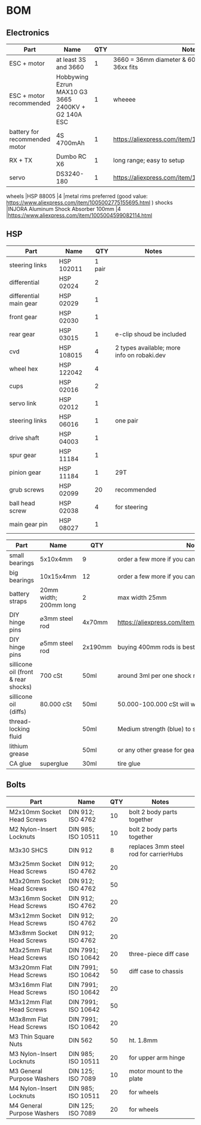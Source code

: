 # BOM

## Electronics

Part | Name | QTY | Notes
--- | --- | --- | ---
ESC + motor | at least 3S and 3660 | 1 | 3660 = 36mm diameter & 60mm length but anything 36xx fits
ESC + motor recommended | Hobbywing Ezrun MAX10 G3 3665 2400KV + G2 140A ESC | 1 | wheeee
battery for recommended motor |4S 4700mAh |1 | https://aliexpress.com/item/1005003343658769.html
RX + TX |Dumbo RC X6 |1 |long range; easy to setup
servo |DS3240-180 |1 |https://aliexpress.com/item/1943129663.html


wheels |HSP 88005 |4 |metal rims preferred (good value: https://www.aliexpress.com/item/1005002775155695.html )
shocks |INJORA Aluminum Shock Absorber 100mm |4 |https://www.aliexpress.com/item/1005004599082114.html

## HSP

Part | Name | QTY | Notes
--- | --- | --- | ---
steering links | HSP 102011 | 1 pair
differential |HSP 02024 |2 |
differential main gear |HSP 02029 |1 |
front gear |HSP 02030 |1 |
rear gear |HSP 03015 |1 |e-clip shoud be included
cvd |HSP 108015 |4 |2 types available; more info on robaki.dev
wheel hex |HSP 122042 |4 |
cups |HSP 02016 |2 |
servo link |HSP 02012 |1 |
steering links |HSP 06016 |1 |one pair
drive shaft |HSP 04003 |1 |
spur gear |HSP 11184 |1 |
pinion gear |HSP 11184 |1 |29T
grub screws |HSP 02099 |20 |recommended
ball head screw |HSP 02038 |4 |for steering
main gear pin |HSP 08027 |1 |


Part | Name | QTY | Notes
--- | --- | --- | ---
small bearings |5x10x4mm |9 |order a few more if you can
big bearings |10x15x4mm |12 |order a few more if you can
battery straps |20mm width; 200mm long |2 |max width 25mm
DIY hinge pins |⌀3mm steel rod | 4x70mm | https://aliexpress.com/item/1005005041338002.html
DIY hinge pins |⌀5mm steel rod | 2x190mm | buying 400mm rods is best value
sillicone oil (front & rear shocks) |700 cSt |50ml |around 3ml per one shock needed
sillicone oil (diffs) |80.000 cSt |50ml |50.000-100.000 cSt will work
thread-locking fluid | |50ml |Medium strength (blue) to strong (green)
lithium grease | |50ml |or any other grease for gears
CA glue |superglue |30ml |tire glue

## Bolts

Part | Name | QTY | Notes
--- | --- | --- | ---
M2x10mm Socket Head Screws |DIN 912; ISO 4762 |10 |bolt 2 body parts together
M2 Nylon-Insert Locknuts |DIN 985; ISO 10511 |10 |bolt 2 body parts together
M3x30 SHCS | DIN 912 | 8 |replaces 3mm steel rod for carrierHubs
M3x25mm Socket Head Screws |DIN 912; ISO 4762 |20 |
M3x20mm Socket Head Screws |DIN 912; ISO 4762 |50 |
M3x16mm Socket Head Screws |DIN 912; ISO 4762 |20 |
M3x12mm Socket Head Screws |DIN 912; ISO 4762 |20 |
M3x8mm Socket Head Screws |DIN 912; ISO 4762 |20 |
M3x25mm Flat Head Screws |DIN 7991; ISO 10642 |20 |three-piece diff case
M3x20mm Flat Head Screws |DIN 7991; ISO 10642 |50 |diff case to chassis
M3x16mm Flat Head Screws |DIN 7991; ISO 10642 |20 |
M3x12mm Flat Head Screws |DIN 7991; ISO 10642 |50 |
M3x8mm Flat Head Screws |DIN 7991; ISO 10642 |20 |
M3 Thin Square Nuts  |DIN 562 |50 |ht. 1.8mm
M3 Nylon-Insert Locknuts |DIN 985; ISO 10511 |20 |for upper arm hinge
M3 General Purpose Washers |DIN 125; ISO 7089 |10 |motor mount to the plate
M4 Nylon-Insert Locknuts |DIN 985; ISO 10511 |20 |for wheels
M4 General Purpose Washers |DIN 125; ISO 7089 |20 |for wheels
